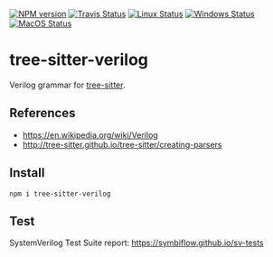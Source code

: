 [![NPM version](https://img.shields.io/npm/v/tree-sitter-verilog.svg)](https://www.npmjs.org/package/tree-sitter-verilog)
[![Travis Status](https://travis-ci.org/tree-sitter/tree-sitter-verilog.svg?branch=master)](https://travis-ci.org/tree-sitter/tree-sitter-verilog)
[![Linux Status](https://github.com/tree-sitter/tree-sitter-verilog/workflows/Linux/badge.svg)](https://github.com/tree-sitter/tree-sitter-verilog/actions)
[![Windows Status](https://github.com/tree-sitter/tree-sitter-verilog/workflows/Windows/badge.svg)](https://github.com/tree-sitter/tree-sitter-verilog/actions)
[![MacOS Status](https://github.com/tree-sitter/tree-sitter-verilog/workflows/MacOS/badge.svg)](https://github.com/tree-sitter/tree-sitter-verilog/actions)

# tree-sitter-verilog

Verilog grammar for [tree-sitter](https://github.com/tree-sitter/tree-sitter).

## References
  * https://en.wikipedia.org/wiki/Verilog
  * http://tree-sitter.github.io/tree-sitter/creating-parsers

## Install

```
npm i tree-sitter-verilog
```

## Test

SystemVerilog Test Suite report: https://symbiflow.github.io/sv-tests
